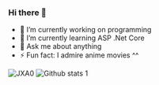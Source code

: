 ### Hi there 👋


- 🔭 I’m currently working on programming                                                                     
- 🌱 I’m currently learning ASP .Net Core
- 💬 Ask me about anything
- ⚡ Fun fact: I  admire  anime movies ^^

![JXA0](https://user-images.githubusercontent.com/63016233/159158595-6396e478-11f1-4561-9dd0-dc831d4042eb.gif)
![Github stats 1](https://github-readme-stats.vercel.app/api?username=snglbyrr8&show_icons=true&theme=gradient)


